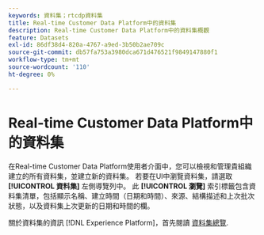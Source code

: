 ```yaml
---
keywords: 資料集；rtcdp資料集
title: Real-time Customer Data Platform中的資料集
description: Real-time Customer Data Platform中的資料集概觀
feature: Datasets
exl-id: 86df38d4-820a-4767-a9ed-3b50b2ae709c
source-git-commit: db57fa753a3980dca671d476521f9849147880f1
workflow-type: tm+mt
source-wordcount: '110'
ht-degree: 0%

---
```


# Real-time Customer Data Platform中的資料集

在Real-time Customer Data Platform使用者介面中，您可以檢視和管理貴組織建立的所有資料集，並建立新的資料集。 若要在UI中瀏覽資料集，請選取 **[!UICONTROL 資料集]** 左側導覽列中。 此 **[!UICONTROL 瀏覽]** 索引標籤包含資料集清單，包括顯示名稱、建立時間（日期和時間）、來源、結構描述和上次批次狀態，以及資料集上次更新的日期和時間的欄。

關於資料集的資訊 [!DNL Experience Platform]，首先閱讀 [資料集總覽](../../catalog/datasets/overview.md).
